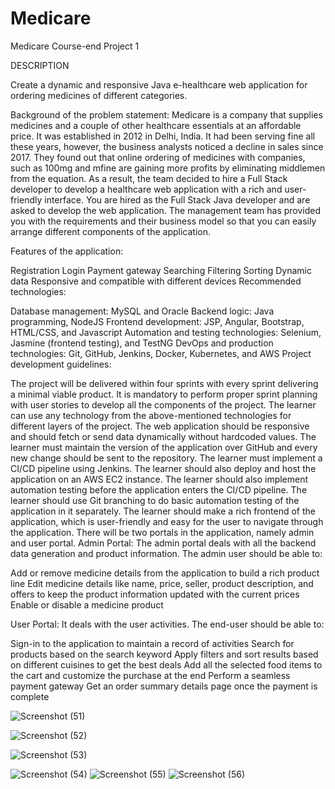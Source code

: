 # Medicare


Medicare
Course-end Project 1

DESCRIPTION

Create a dynamic and responsive Java e-healthcare web application for ordering medicines of different categories.

Background of the problem statement:
Medicare is a company that supplies medicines and a couple of other healthcare essentials at an affordable price. It was established in 2012 in Delhi, India. It had been serving fine all these years, however, the business analysts noticed a decline in sales since 2017. They found out that online ordering of medicines with companies, such as 100mg and mfine are gaining more profits by eliminating middlemen from the equation. As a result, the team decided to hire a Full Stack developer to develop a healthcare web application with a rich and user-friendly interface.
You are hired as the Full Stack Java developer and are asked to develop the web application. The management team has provided you with the requirements and their business model so that you can easily arrange different components of the application.

Features of the application:

Registration
Login
Payment gateway
Searching
Filtering
Sorting
Dynamic data
Responsive and compatible with different devices
Recommended technologies:

Database management: MySQL and Oracle
Backend logic: Java programming, NodeJS
Frontend development: JSP, Angular, Bootstrap, HTML/CSS, and Javascript
Automation and testing technologies: Selenium, Jasmine (frontend testing), and TestNG
DevOps and production technologies: Git, GitHub, Jenkins, Docker, Kubernetes, and AWS
Project development guidelines:

The project will be delivered within four sprints with every sprint delivering a minimal viable product.
It is mandatory to perform proper sprint planning with user stories to develop all the components of the project.
The learner can use any technology from the above-mentioned technologies for different layers of the project.
The web application should be responsive and should fetch or send data dynamically without hardcoded values.
The learner must maintain the version of the application over GitHub and every new change should be sent to the repository.
The learner must implement a CI/CD pipeline using Jenkins.
The learner should also deploy and host the application on an AWS EC2 instance.
The learner should also implement automation testing before the application enters the CI/CD pipeline.
The learner should use Git branching to do basic automation testing of the application in it separately.
The learner should make a rich frontend of the application, which is user-friendly and easy for the user to navigate through the application.
There will be two portals in the application, namely admin and user portal.
Admin Portal:
The admin portal deals with all the backend data generation and product information. The admin user should be able to:

Add or remove medicine details from the application to build a rich product line
Edit medicine details like name, price, seller, product description, and offers to keep the product information updated with the current prices
Enable or disable a medicine product
 

User Portal:
It deals with the user activities. The end-user should be able to:

Sign-in to the application to maintain a record of activities
Search for products based on the search keyword
Apply filters and sort results based on different cuisines to get the best deals
Add all the selected food items to the cart and customize the purchase at the end
Perform a seamless payment gateway
Get an order summary details page once the payment is complete


![Screenshot (51)](https://github.com/yogesh-154/Medicare/assets/119795285/9de048ae-d9fa-44a5-ad30-518f6e83a492)



![Screenshot (52)](https://github.com/yogesh-154/Medicare/assets/119795285/1e25c20c-9d51-4c43-8765-724785ebff15)

![Screenshot (53)](https://github.com/yogesh-154/Medicare/assets/119795285/8b2c072c-9696-49e4-89ff-86d32c9a4ffc)

![Screenshot (54)](https://github.com/yogesh-154/Medicare/assets/119795285/d0bd44ff-7510-4c6b-b279-30deb24ac14e)
![Screenshot (55)](https://github.com/yogesh-154/Medicare/assets/119795285/2ee0b1bc-c963-4281-934c-36c95ef9ed09)
![Screenshot (56)](https://github.com/yogesh-154/Medicare/assets/119795285/f3ae506d-b91f-417c-86cc-335f6e8fa9a1)
